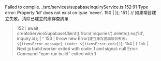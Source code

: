 Failed to compile.
./src/services/supabaseInquiryService.ts:152:91
Type error: Property 'id' does not exist on type 'never'.
  150 |             });
  151 |           // 如果項目建立失敗，清除已建立的庫存查詢單
> 152 |           await createServiceSupabaseClient().from('inquiries').delete().eq('id', inquiry.id);
      |                                                                                           ^
  153 |           throw new Error(`建立庫存查詢項目失敗: ${itemsError.message} (code: ${itemsError.code})`);
  154 |         }
  155 |
Next.js build worker exited with code: 1 and signal: null
Error: Command "npm run build" exited with 1